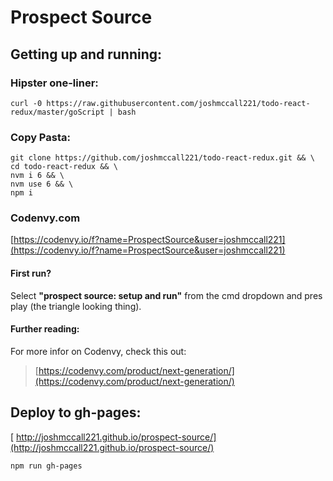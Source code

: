 # Prospect Source 


## Getting up and running: 

### Hipster one-liner:
```
curl -0 https://raw.githubusercontent.com/joshmccall221/todo-react-redux/master/goScript | bash
```

### Copy Pasta:
```
git clone https://github.com/joshmccall221/todo-react-redux.git && \
cd todo-react-redux && \
nvm i 6 && \
nvm use 6 && \
npm i
```
### Codenvy.com
[https://codenvy.io/f?name=ProspectSource&user=joshmccall221](https://codenvy.io/f?name=ProspectSource&user=joshmccall221)

#### First run? 
Select **"prospect source: setup and run"** from the cmd dropdown and pres play (the triangle looking thing). 

#### Further reading: 
For more infor on Codenvy, check this out: 
>[https://codenvy.com/product/next-generation/](https://codenvy.com/product/next-generation/)

## Deploy to gh-pages: 

[ http://joshmccall221.github.io/prospect-source/](http://joshmccall221.github.io/prospect-source/)

```
npm run gh-pages
```
